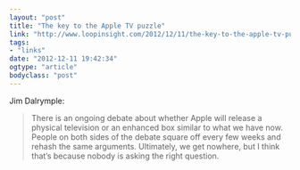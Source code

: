 ```yaml
---
layout: "post"
title: "The key to the Apple TV puzzle"
link: "http://www.loopinsight.com/2012/12/11/the-key-to-the-apple-tv-puzzle/"
tags: 
- "links"
date: "2012-12-11 19:42:34"
ogtype: "article"
bodyclass: "post"
---
```


Jim Dalrymple:

> There is an ongoing debate about whether Apple will release a physical television or an enhanced box similar to what we have now. People on both sides of the debate square off every few weeks and rehash the same arguments. Ultimately, we get nowhere, but I think that’s because nobody is asking the right question.